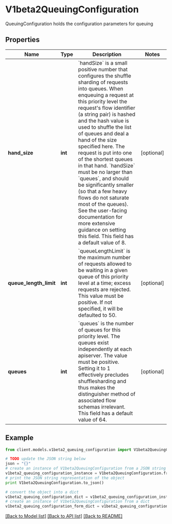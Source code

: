 # V1beta2QueuingConfiguration

QueuingConfiguration holds the configuration parameters for queuing

## Properties
Name | Type | Description | Notes
------------ | ------------- | ------------- | -------------
**hand_size** | **int** | &#x60;handSize&#x60; is a small positive number that configures the shuffle sharding of requests into queues.  When enqueuing a request at this priority level the request&#39;s flow identifier (a string pair) is hashed and the hash value is used to shuffle the list of queues and deal a hand of the size specified here.  The request is put into one of the shortest queues in that hand. &#x60;handSize&#x60; must be no larger than &#x60;queues&#x60;, and should be significantly smaller (so that a few heavy flows do not saturate most of the queues).  See the user-facing documentation for more extensive guidance on setting this field.  This field has a default value of 8. | [optional] 
**queue_length_limit** | **int** | &#x60;queueLengthLimit&#x60; is the maximum number of requests allowed to be waiting in a given queue of this priority level at a time; excess requests are rejected.  This value must be positive.  If not specified, it will be defaulted to 50. | [optional] 
**queues** | **int** | &#x60;queues&#x60; is the number of queues for this priority level. The queues exist independently at each apiserver. The value must be positive.  Setting it to 1 effectively precludes shufflesharding and thus makes the distinguisher method of associated flow schemas irrelevant.  This field has a default value of 64. | [optional] 

## Example

```python
from client.models.v1beta2_queuing_configuration import V1beta2QueuingConfiguration

# TODO update the JSON string below
json = "{}"
# create an instance of V1beta2QueuingConfiguration from a JSON string
v1beta2_queuing_configuration_instance = V1beta2QueuingConfiguration.from_json(json)
# print the JSON string representation of the object
print V1beta2QueuingConfiguration.to_json()

# convert the object into a dict
v1beta2_queuing_configuration_dict = v1beta2_queuing_configuration_instance.to_dict()
# create an instance of V1beta2QueuingConfiguration from a dict
v1beta2_queuing_configuration_form_dict = v1beta2_queuing_configuration.from_dict(v1beta2_queuing_configuration_dict)
```
[[Back to Model list]](../README.md#documentation-for-models) [[Back to API list]](../README.md#documentation-for-api-endpoints) [[Back to README]](../README.md)


